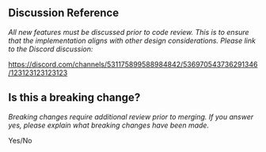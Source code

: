 ## Discussion Reference
_All new features must be discussed prior to code review.  This is to ensure that the implementation aligns with other design considerations.  Please link to the Discord discussion:_

https://discord.com/channels/531175899588984842/536970543736291346/123123123123123

## Is this a breaking change?
_Breaking changes require additional review prior to merging.  If you answer yes, please explain what breaking changes have been made._

Yes/No
